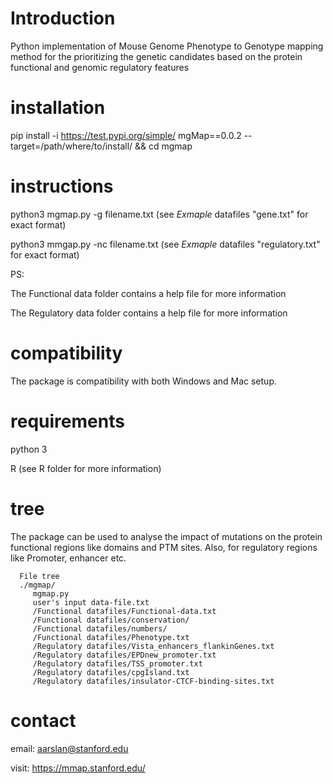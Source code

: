 # Introduction

   Python implementation of Mouse Genome Phenotype to Genotype mapping method for the prioritizing the genetic candidates based on the protein functional and          genomic regulatory features

# installation
   
   pip install -i https://test.pypi.org/simple/ mgMap==0.0.2 --target=/path/where/to/install/ && cd mgmap
            
            
# instructions
            
   python3 mgmap.py -g filename.txt (see *Exmaple* datafiles "gene.txt" for exact format)
   
            
   python3 mmgap.py -nc filename.txt (see *Exmaple* datafiles "regulatory.txt" for exact format)
   
   PS: 
   
   The Functional data folder contains a help file for more information
      
   The Regulatory data folder contains a help file for more information
         
# compatibility

   The package is compatibility with both Windows and Mac setup. 
    
# requirements

   python 3 
    
   R (see R folder for more information)

# tree

   The package can be used to analyse the impact of mutations on the protein functional regions like domains and PTM sites. Also, for regulatory regions                like Promoter, enhancer etc.
    
      File tree
      ./mgmap/
         mgmap.py
         user's input data-file.txt
         /Functional datafiles/Functional-data.txt
         /Functional datafiles/conservation/
         /Functional datafiles/numbers/
         /Functional datafiles/Phenotype.txt
         /Regulatory datafiles/Vista_enhancers_flankinGenes.txt
         /Regulatory datafiles/EPDnew_promoter.txt
         /Regulatory datafiles/TSS_promoter.txt
         /Regulatory datafiles/cpgIsland.txt
         /Regulatory datafiles/insulator-CTCF-binding-sites.txt

# contact

   email: aarslan@stanford.edu 
   
   visit: https://mmap.stanford.edu/
